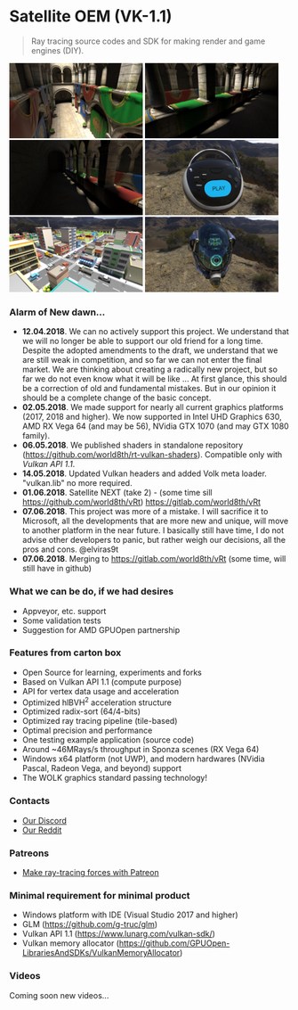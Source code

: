 # Satellite OEM (VK-1.1)

> Ray tracing source codes and SDK for making render and game engines (DIY). 

<img src="renders/sponza0.png" width="240" alt="0"> <img src="renders/sponza1.png" width="240" alt="1"> <img src="renders/sponza2.png" width="240" alt="2">
<img src="renders/boombox0.png" width="240" alt="0"> <img src="renders/cityupd0.png" width="240" alt="1"> <img src="renders/helmet0.png" width="240" alt="2">

### Alarm of New dawn... 

* **12.04.2018**. We can no actively support this project. We understand that we will no longer be able to support our old friend for a long time. Despite the adopted amendments to the draft, we understand that we are still weak in competition, and so far we can not enter the final market. We are thinking about creating a radically new project, but so far we do not even know what it will be like ... At first glance, this should be a correction of old and fundamental mistakes. But in our opinion it should be a complete change of the basic concept.
* **02.05.2018**. We made support for nearly all current graphics platforms (2017, 2018 and higher). We now supported in Intel UHD Graphics 630, AMD RX Vega 64 (and may be 56), NVidia GTX 1070 (and may GTX 1080 family).
* **06.05.2018**. We published shaders in standalone repository (https://github.com/world8th/rt-vulkan-shaders). Compatible only with *Vulkan API 1.1*. 
* **14.05.2018**. Updated Vulkan headers and added Volk meta loader. "vulkan.lib" no more required.
* **01.06.2018**. Satellite NEXT (take 2) - (some time sill https://github.com/world8th/vRt) https://gitlab.com/world8th/vRt
* **07.06.2018**. This project was more of a mistake. I will sacrifice it to Microsoft, all the developments that are more new and unique, will move to another platform in the near future. I basically still have time, I do not advise other developers to panic, but rather weigh our decisions, all the pros and cons. @elviras9t
* **07.06.2018**. Merging to https://gitlab.com/world8th/vRt (some time, will still have in github)

### What we can be do, if we had desires

* Appveyor, etc. support 
* Some validation tests
* Suggestion for AMD GPUOpen partnership

### Features from carton box

* Open Source for learning, experiments and forks 
* Based on Vulkan API 1.1 (compute purpose)
* API for vertex data usage and acceleration
* Optimized hlBVH<sup>2</sup> acceleration structure 
* Optimized radix-sort (64/4-bits)
* Optimized ray tracing pipeline (tile-based)
* Optimal precision and performance 
* One testing example application (source code)
* Around ~46MRays/s throughput in Sponza scenes (RX Vega 64)
* Windows x64 platform (not UWP), and modern hardwares (NVidia Pascal, Radeon Vega, and beyond) support
* The WOLK graphics standard passing technology!

### Contacts 

* [Our Discord](https://discordapp.com/invite/HFfADHH)
* [Our Reddit](https://www.reddit.com/user/elviras9t/)

### Patreons

* [Make ray-tracing forces with Patreon](https://www.patreon.com/ray_tracing_forces)

### Minimal requirement for minimal product

* Windows platform with IDE (Visual Studio 2017 and higher)
* GLM (https://github.com/g-truc/glm)
* Vulkan API 1.1 (https://www.lunarg.com/vulkan-sdk/)
* Vulkan memory allocator (https://github.com/GPUOpen-LibrariesAndSDKs/VulkanMemoryAllocator)

### Videos 

Coming soon new videos...
